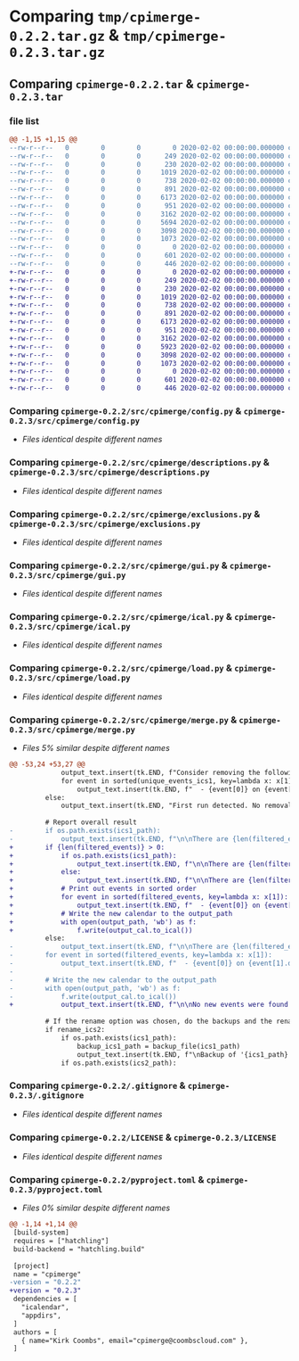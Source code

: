 # Comparing `tmp/cpimerge-0.2.2.tar.gz` & `tmp/cpimerge-0.2.3.tar.gz`

## Comparing `cpimerge-0.2.2.tar` & `cpimerge-0.2.3.tar`

### file list

```diff
@@ -1,15 +1,15 @@
--rw-r--r--   0        0        0        0 2020-02-02 00:00:00.000000 cpimerge-0.2.2/src/cpimerge/__init__.py
--rw-r--r--   0        0        0      249 2020-02-02 00:00:00.000000 cpimerge-0.2.2/src/cpimerge/__main__.py
--rw-r--r--   0        0        0      230 2020-02-02 00:00:00.000000 cpimerge-0.2.2/src/cpimerge/backup.py
--rw-r--r--   0        0        0     1019 2020-02-02 00:00:00.000000 cpimerge-0.2.2/src/cpimerge/config.py
--rw-r--r--   0        0        0      738 2020-02-02 00:00:00.000000 cpimerge-0.2.2/src/cpimerge/descriptions.py
--rw-r--r--   0        0        0      891 2020-02-02 00:00:00.000000 cpimerge-0.2.2/src/cpimerge/exclusions.py
--rw-r--r--   0        0        0     6173 2020-02-02 00:00:00.000000 cpimerge-0.2.2/src/cpimerge/gui.py
--rw-r--r--   0        0        0      951 2020-02-02 00:00:00.000000 cpimerge-0.2.2/src/cpimerge/ical.py
--rw-r--r--   0        0        0     3162 2020-02-02 00:00:00.000000 cpimerge-0.2.2/src/cpimerge/load.py
--rw-r--r--   0        0        0     5694 2020-02-02 00:00:00.000000 cpimerge-0.2.2/src/cpimerge/merge.py
--rw-r--r--   0        0        0     3098 2020-02-02 00:00:00.000000 cpimerge-0.2.2/.gitignore
--rw-r--r--   0        0        0     1073 2020-02-02 00:00:00.000000 cpimerge-0.2.2/LICENSE
--rw-r--r--   0        0        0        0 2020-02-02 00:00:00.000000 cpimerge-0.2.2/README.md
--rw-r--r--   0        0        0      601 2020-02-02 00:00:00.000000 cpimerge-0.2.2/pyproject.toml
--rw-r--r--   0        0        0      446 2020-02-02 00:00:00.000000 cpimerge-0.2.2/PKG-INFO
+-rw-r--r--   0        0        0        0 2020-02-02 00:00:00.000000 cpimerge-0.2.3/src/cpimerge/__init__.py
+-rw-r--r--   0        0        0      249 2020-02-02 00:00:00.000000 cpimerge-0.2.3/src/cpimerge/__main__.py
+-rw-r--r--   0        0        0      230 2020-02-02 00:00:00.000000 cpimerge-0.2.3/src/cpimerge/backup.py
+-rw-r--r--   0        0        0     1019 2020-02-02 00:00:00.000000 cpimerge-0.2.3/src/cpimerge/config.py
+-rw-r--r--   0        0        0      738 2020-02-02 00:00:00.000000 cpimerge-0.2.3/src/cpimerge/descriptions.py
+-rw-r--r--   0        0        0      891 2020-02-02 00:00:00.000000 cpimerge-0.2.3/src/cpimerge/exclusions.py
+-rw-r--r--   0        0        0     6173 2020-02-02 00:00:00.000000 cpimerge-0.2.3/src/cpimerge/gui.py
+-rw-r--r--   0        0        0      951 2020-02-02 00:00:00.000000 cpimerge-0.2.3/src/cpimerge/ical.py
+-rw-r--r--   0        0        0     3162 2020-02-02 00:00:00.000000 cpimerge-0.2.3/src/cpimerge/load.py
+-rw-r--r--   0        0        0     5923 2020-02-02 00:00:00.000000 cpimerge-0.2.3/src/cpimerge/merge.py
+-rw-r--r--   0        0        0     3098 2020-02-02 00:00:00.000000 cpimerge-0.2.3/.gitignore
+-rw-r--r--   0        0        0     1073 2020-02-02 00:00:00.000000 cpimerge-0.2.3/LICENSE
+-rw-r--r--   0        0        0        0 2020-02-02 00:00:00.000000 cpimerge-0.2.3/README.md
+-rw-r--r--   0        0        0      601 2020-02-02 00:00:00.000000 cpimerge-0.2.3/pyproject.toml
+-rw-r--r--   0        0        0      446 2020-02-02 00:00:00.000000 cpimerge-0.2.3/PKG-INFO
```

### Comparing `cpimerge-0.2.2/src/cpimerge/config.py` & `cpimerge-0.2.3/src/cpimerge/config.py`

 * *Files identical despite different names*

### Comparing `cpimerge-0.2.2/src/cpimerge/descriptions.py` & `cpimerge-0.2.3/src/cpimerge/descriptions.py`

 * *Files identical despite different names*

### Comparing `cpimerge-0.2.2/src/cpimerge/exclusions.py` & `cpimerge-0.2.3/src/cpimerge/exclusions.py`

 * *Files identical despite different names*

### Comparing `cpimerge-0.2.2/src/cpimerge/gui.py` & `cpimerge-0.2.3/src/cpimerge/gui.py`

 * *Files identical despite different names*

### Comparing `cpimerge-0.2.2/src/cpimerge/ical.py` & `cpimerge-0.2.3/src/cpimerge/ical.py`

 * *Files identical despite different names*

### Comparing `cpimerge-0.2.2/src/cpimerge/load.py` & `cpimerge-0.2.3/src/cpimerge/load.py`

 * *Files identical despite different names*

### Comparing `cpimerge-0.2.2/src/cpimerge/merge.py` & `cpimerge-0.2.3/src/cpimerge/merge.py`

 * *Files 5% similar despite different names*

```diff
@@ -53,24 +53,27 @@
             output_text.insert(tk.END, f"Consider removing the following events from your calendar. They existed in '{ics1_path}' but are not in '{ics2_path}' and thus may no longer be relevant:\n")
             for event in sorted(unique_events_ics1, key=lambda x: x[1]):
                 output_text.insert(tk.END, f"  - {event[0]} on {event[1].date()}\n")
         else:
             output_text.insert(tk.END, "First run detected. No removals from the current calendar are suggested.\n")
 
         # Report overall result
-        if os.path.exists(ics1_path):
-            output_text.insert(tk.END, f"\n\nThere are {len(filtered_events)} new event(s) in:\n\t'{ics2_path}'\nThat do not exists in: '{ics2_path}'\nThese event(s) will be output to:\n\t'{output_path}'\nThese event(s) are:\n")
+        if {len(filtered_events)} > 0:
+            if os.path.exists(ics1_path):
+                output_text.insert(tk.END, f"\n\nThere are {len(filtered_events)} new event(s) in:\n\t'{ics2_path}'\nThat do not exist in: '{ics1_path}'\nThese event(s) will be output to:\n\t'{output_path}'\nThese event(s) are:\n")
+            else:
+                output_text.insert(tk.END, f"\n\nThere are {len(filtered_events)} new event(s) in:\n\t'{ics2_path}'\nThey will be output to:\n\t'{output_path}'\nThese event(s) are:\n")
+            # Print out events in sorted order
+            for event in sorted(filtered_events, key=lambda x: x[1]):
+                output_text.insert(tk.END, f"  - {event[0]} on {event[1].date()}\n")
+            # Write the new calendar to the output_path
+            with open(output_path, 'wb') as f:
+                f.write(output_cal.to_ical())
         else:
-            output_text.insert(tk.END, f"\n\nThere are {len(filtered_events)} new event(s) in:\n\t'{ics2_path}'\nThey will be output to:\n\t'{output_path}'\nThese event(s) are:\n")
-        for event in sorted(filtered_events, key=lambda x: x[1]):
-            output_text.insert(tk.END, f"  - {event[0]} on {event[1].date()}\n")
-
-        # Write the new calendar to the output_path
-        with open(output_path, 'wb') as f:
-            f.write(output_cal.to_ical())
+            output_text.insert(tk.END, f"\n\nNo new events were found in:\n\t'{ics2_path}'\n")
 
         # If the rename option was chosen, do the backups and the rename
         if rename_ics2:
             if os.path.exists(ics1_path):
                 backup_ics1_path = backup_file(ics1_path)
                 output_text.insert(tk.END, f"\nBackup of '{ics1_path}' created: {backup_ics1_path}\n")
             if os.path.exists(ics2_path):
```

### Comparing `cpimerge-0.2.2/.gitignore` & `cpimerge-0.2.3/.gitignore`

 * *Files identical despite different names*

### Comparing `cpimerge-0.2.2/LICENSE` & `cpimerge-0.2.3/LICENSE`

 * *Files identical despite different names*

### Comparing `cpimerge-0.2.2/pyproject.toml` & `cpimerge-0.2.3/pyproject.toml`

 * *Files 0% similar despite different names*

```diff
@@ -1,14 +1,14 @@
 [build-system]
 requires = ["hatchling"]
 build-backend = "hatchling.build"
 
 [project]
 name = "cpimerge"
-version = "0.2.2"
+version = "0.2.3"
 dependencies = [
   "icalendar",
   "appdirs",
 ]
 authors = [
   { name="Kirk Coombs", email="cpimerge@coombscloud.com" },
 ]
```

